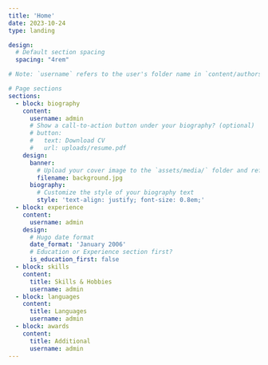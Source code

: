 ```yaml
---
title: 'Home'
date: 2023-10-24
type: landing

design:
  # Default section spacing
  spacing: "4rem"

# Note: `username` refers to the user's folder name in `content/authors/`

# Page sections
sections:
  - block: biography
    content:
      username: admin
      # Show a call-to-action button under your biography? (optional)
      # button:
      #   text: Download CV
      #   url: uploads/resume.pdf
    design:
      banner:
        # Upload your cover image to the `assets/media/` folder and reference it here
        filename: background.jpg
      biography:
        # Customize the style of your biography text
        style: 'text-align: justify; font-size: 0.8em;'
  - block: experience
    content:
      username: admin
    design:
      # Hugo date format
      date_format: 'January 2006'
      # Education or Experience section first?
      is_education_first: false
  - block: skills
    content:
      title: Skills & Hobbies
      username: admin
  - block: languages
    content:
      title: Languages
      username: admin      
  - block: awards
    content:
      title: Additional
      username: admin
---
```

